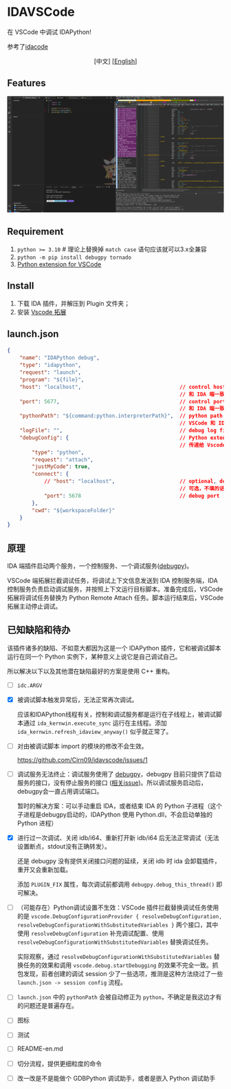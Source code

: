 # IDAVSCode

在 VSCode 中调试 IDAPython!

参考了[idacode](https://github.com/ioncodes/idacode)

<p align="center">
  [中文]
  [<a href="doc/README-en.md">English</a>]
</p>

## Features

![](idavscode/image/demo.webp)

## Requirement


1. `python >= 3.10` # 理论上替换掉 `match case` 语句应该就可以3.x全兼容
3. `python -m pip install debugpy tornado`
2. [Python extension for VSCode](https://marketplace.visualstudio.com/items?itemName=ms-python.python)


## Install

1. 下载 IDA 插件，并解压到 Plugin 文件夹；
2. 安装 [Vscode 拓展](https://marketplace.visualstudio.com/items?itemName=Cirn09.idavscode)

## launch.json

```json
{
    "name": "IDAPython debug",
    "type": "idapython",
    "request": "launch",
    "program": "${file}",
    "host": "localhost",                                // control hostname
                                                        // 和 IDA 端一致
    "port": 5677,                                       // control port
                                                        // 和 IDA 端一致
    "pythonPath": "${command:python.interpreterPath}",  // python path (IDA used)
                                                        // VSCode 和 IDA 使用同版本的话就不用管这字段了
    "logFile": "",                                      // debug log file
    "debugConfig": {                                    // Python extension debug config
                                                        // 传递给 Vscode Python 拓展的调试配置
        "type": "python",
        "request": "attach",
        "justMyCode": true,
        "connect": {
            // "host": "localhost",                     // optional, default as seam as control host
                                                        // 可选，不填的话默认用上层的"host"
            "port": 5678                                // debug port
        },
        "cwd": "${workspaceFolder}"
    }
}
```

## 原理

IDA 端插件启动两个服务，一个控制服务、一个调试服务([debugpy](https://github.com/microsoft/debugpy))。

VSCode 端拓展拦截调试任务，将调试上下文信息发送到 IDA 控制服务端，IDA 控制服务负责启动调试服务，并按照上下文运行目标脚本。准备完成后，VSCode 拓展将调试任务替换为 Python Remote Attach 任务。脚本运行结束后，VSCode 拓展主动停止调试。

## 已知缺陷和待办

该插件诸多的缺陷、不如意大都因为这是一个 IDAPython 插件，它和被调试脚本运行在同一个 Python 实例下，某种意义上说它是自己调试自己。

所以解决以下以及其他潜在缺陷最好的方案是使用 C++ 重构。

- [ ] `idc.ARGV`

- [x] 被调试脚本触发异常后，无法正常再次调试。

    应该和IDAPython线程有关，控制和调试服务都是运行在子线程上，被调试脚本通过 `ida_kernwin.execute_sync` 运行在主线程。添加 `ida_kernwin.refresh_idaview_anyway()` 似乎就正常了。

- [ ] 对由被调试脚本 import 的模块的修改不会生效。

    https://github.com/Cirn09/idavscode/issues/1

- [ ] 调试服务无法终止：调试服务使用了 [debugpy](https://github.com/microsoft/debugpy)，debugpy 目前只提供了启动服务的接口，没有停止服务的接口 ([相关issue](https://github.com/microsoft/debugpy/issues/870))。所以调试服务启动后，debugpy会一直占用调试端口。

    暂时的解决方案：可以手动重启 IDA，或者结束 IDA 的 Python 子进程（这个子进程是debugpy启动的，IDAPython 使用 Python.dll，不会启动单独的 Python 进程）

- [x] 进行过一次调试、关闭 idb/i64、重新打开新 idb/i64 后无法正常调试（无法设置断点，stdout没有正确转发）。

    还是 debugpy 没有提供关闭接口问题的延续，关闭 idb 时 ida 会卸载插件，重开又会重新加载。

    添加 `PLUGIN_FIX` 属性，每次调试前都调用 `debugpy.debug_this_thread()` 即可解决。

- [ ] （可能存在）Python调试设置不生效：VSCode 插件拦截替换调试任务使用的是 `vscode.DebugConfigurationProvider { resolveDebugConfiguration, resolveDebugConfigurationWithSubstitutedVariables }` 两个接口，其中使用 `resolveDebugConfiguration` 补充调试配置、使用 `resolveDebugConfigurationWithSubstitutedVariables` 替换调试任务。

    实际观察，通过 `resolveDebugConfigurationWithSubstitutedVariables` 替换任务的效果和调用 `vscode.debug.startDebugging` 的效果不完全一致。抓包发现，前者创建的调试 session 少了一些选项，推测是这种方法绕过了一些 `launch.json -> session config` 流程。

- [ ] `launch.json` 中的 `pythonPath` 会被自动修正为 `python`，不确定是我这边才有的问题还是普遍存在。
- [ ] 图标
- [ ] 测试
- [ ] README-en.md
- [ ] 切分流程，提供更细粒度的命令
- [ ] 改一改是不是能做个 GDBPython 调试助手，或者是嵌入 Python 调试助手
